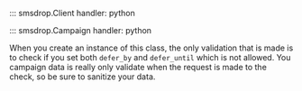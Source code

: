 ::: smsdrop.Client
    handler: python

::: smsdrop.Campaign
    handler: python

When you create an instance of this class, the only validation that is made is to check if you
set both `defer_by` and `defer_until` which is not allowed. You campaign data is really only validate
when the request is made to the check, so be sure to sanitize your data.
